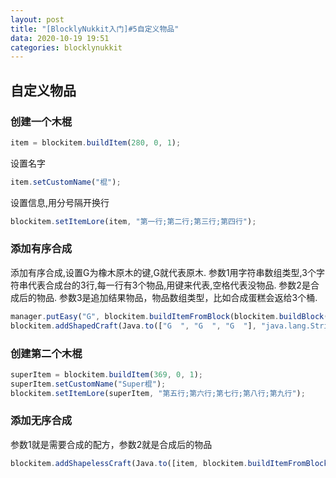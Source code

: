 ```yaml
---
layout: post
title: "[BlocklyNukkit入门]#5自定义物品"
data: 2020-10-19 19:51
categories: blocklynukkit
---
```


## 自定义物品

### 创建一个木棍

```javascript
item = blockitem.buildItem(280, 0, 1);
```

设置名字

```javascript
item.setCustomName("棍");
```

设置信息,用分号隔开换行

```javascript
blockitem.setItemLore(item, "第一行;第二行;第三行;第四行");
```

### 添加有序合成

添加有序合成,设置G为橡木原木的键,G就代表原木.
参数1用字符串数组类型,3个字符串代表合成台的3行,每一行有3个物品,用键来代表,空格代表没物品.
参数2是合成后的物品.
参数3是追加结果物品，物品数组类型，比如合成蛋糕会返给3个桶.

```javascript
manager.putEasy("G", blockitem.buildItemFromBlock(blockitem.buildBlock(17, 0)));
blockitem.addShapedCraft(Java.to(["G  ", "G  ", "G  "], "java.lang.String[]"), item, Java.to([], "cn.nukkit.item.Item[]"));
```

### 创建第二个木棍

```javascript
superItem = blockitem.buildItem(369, 0, 1);
superItem.setCustomName("Super棍");
blockitem.setItemLore(superItem, "第五行;第六行;第七行;第八行;第九行");
```

### 添加无序合成

参数1就是需要合成的配方，参数2就是合成后的物品

```javascript
blockitem.addShapelessCraft(Java.to([item, blockitem.buildItemFromBlock(blockitem.buildBlock(41, 0))], "cn.nukkit.item.Item[]"), superItem);
```